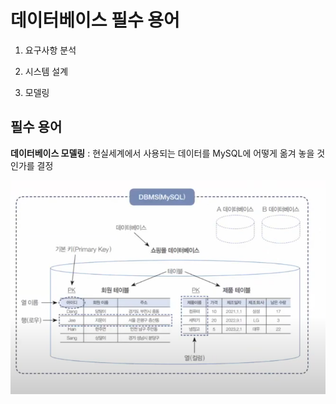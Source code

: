 # 데이터베이스 필수 용어

1. 요구사항 분석

2. 시스템 설계

3. 모델링

## 필수 용어

**데이터베이스 모델링** : 현실세계에서 사용되는 데이터를 MySQL에 어떻게 옮겨 놓을 것인가를 결정

![](/img/MySQL_1.PNG)